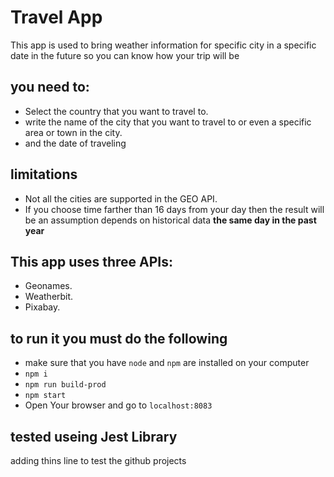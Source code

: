 # Travel App

This app is used to bring weather information for specific city in a specific date in the future so you can know how your trip will be

## you need to:

- Select the country that you want to travel to.
- write the name of the city that you want to travel to or even a specific area or town in the city.
- and the date of traveling

## limitations

- Not all the cities are supported in the GEO API.
- If you choose time farther than 16 days from your day then the result will be an assumption depends on historical data **the same day in the past year**

## This app uses three APIs:

- Geonames.
- Weatherbit.
- Pixabay.

## to run it you must do the following

- make sure that you have `node` and `npm` are installed on your computer
- `npm i`
- `npm run build-prod`
- `npm start`
- Open Your browser and go to `localhost:8083`

## tested useing Jest Library

adding thins line to test the github projects
